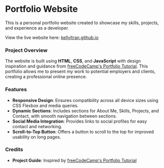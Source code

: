 # Portfolio Website

This is a personal portfolio website created to showcase my skills, projects, and experience as a developer.

View the live website here: [kellyltran.github.io](https://kellyltran.github.io/)

### Project Overview
The website is built using **HTML**, **CSS**, and **JavaScript** with design inspiration and guidance from [freeCodeCamp's Portfolio Tutorial](https://www.freecodecamp.org/news/how-to-build-a-developer-portfolio-website/#howtobuildthemoreaboutmesection). This portfolio allows me to present my work to potential employers and clients, creating a professional online presence.

### Features
- **Responsive Design**: Ensures compatibility across all device sizes using CSS Flexbox and media queries.
- **Dynamic Sections**: Includes sections for About Me, Skills, Projects, and Contact, with smooth navigation between sections.
- **Social Media Integration**: Provides links to social profiles for easy contact and networking.
- **Scroll-to-Top Button**: Offers a button to scroll to the top for improved usability on long pages.

### Credits

- **Project Guide**: Inspired by [freeCodeCamp's Portfolio Tutorial](https://www.freecodecamp.org/news/how-to-build-a-developer-portfolio-website/#howtobuildthemoreaboutmesection)
